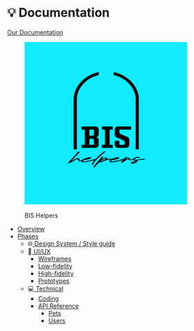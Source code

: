 # 💡 Documentation

[Our Documentation](https://bis-helper.gitbook.io/bis-helper-docs)

<div data-full-width="true">

<figure><img src=".gitbook/assets/bis_helpers_logo.jpg" alt="" width="375"><figcaption><p>BIS Helpers</p></figcaption></figure>

</div>

* [Overview](documentation/overview.md)
* [Phases](documentation/phases/)
  * 🌐[ Design System / Style guide](documentation/phases/design-system-style-guide.md)
  * 🎨[ UI/UX](documentation/phases/ui-ux/)
    * [Wireframes](documentation/phases/ui-ux/wireframes.md)
    * [Low-fidelity](documentation/phases/ui-ux/low-fidelity.md)
    * [High-fidelity](documentation/phases/ui-ux/high-fidelity.md)
    * [Prototypes](documentation/phases/ui-ux/prototypes.md)
  * 💻[ Technical](documentation/phases/technical/)
    * [Coding](documentation/phases/technical/coding.md)
    * [API Reference](documentation/phases/technical/api-reference/)
      * [Pets](documentation/phases/technical/api-reference/pets.md)
      * [Users](documentation/phases/technical/api-reference/users.md)
